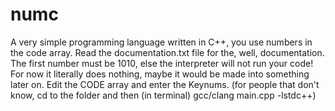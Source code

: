 # numc
A very simple programming language written in C++, you use numbers in the code array.
Read the documentation.txt file for the, well, documentation. The first number must be 1010,
else the interpreter will not run your code!  For now it literally does nothing, maybe it would be made into something later on. Edit the CODE array and enter the Keynums. (for people that don't know, cd to the folder and then (in terminal) gcc/clang main.cpp -lstdc++)
